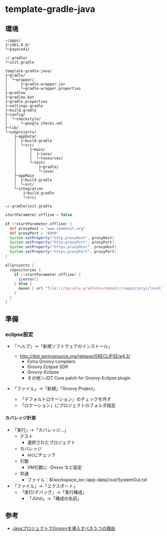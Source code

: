 template-gradle-java
====================

環境
----

    ~/apps/
    ├─jdk1.8.0/
    └─payara41/

    ~/.gradle/
    └─init.gradle

    template-gradle-java/
    ├─gradle/
    │  └─wrapper/
    │      ├─gradle-wrapper.jar
    │      └─gradle-wrapper.properties
    ├─gradlew
    ├─gradlew.bat
    ├─gradle.properties
    ├─settings.gradle
    ├─build.gradle
    ├─config/
    │  └─checkstyle/
    │      └─google_checks.xml
    ├─lib/
    └─subprojects/
        ├─appData/
        │  ├─build.gradle
        │  └─src/
        │      ├─main/
        │      │  ├─java/
        │      │  └─resources/
        │      └─test/
        │          ├─gradle/
        │          └─java/
        ├─appMain
        │  ├─build.gradle
        │  └─src/
        └─integration
            ├─build.gradle
            └─src/

`~/.gradle/init.gradle`

```groovy
startParameter.offline = false

if (!startParameter.offline) {
  def proxyHost = "www.somehost.org"
  def proxyPort = "8080"
  System.setProperty("http.proxyHost", proxyHost)
  System.setProperty("http.proxyPort", proxyPort)
  System.setProperty("https.proxyHost", proxyHost)
  System.setProperty("https.proxyPort", proxyPort)
}

allprojects {
  repositories {
    if (!startParameter.offline) {
      jcenter()
    } else {
      maven { url "file:///$gradle.gradleUserHomeDir/repositoryi/local" }
    }
  }
}
```


準備
----

### eclipse設定

* 「ヘルプ」→「新規ソフトウェアのインストール」
  * http://dist.springsource.org/release/GRECLIPSE/e4.3/
    * Extra Groovy compilers
    * Groovy Eclipse SDK
    * Groovy-Eclipse
    * その他＞JDT Core patch for Groovy-Eclipse plugin

 * 「ファイル」→「新規」「Groovy Project」
   * 「デフォルトロケーション」のチェックを外す
   * 「ロケーション」にプロジェクトのフォルダ指定

#### カバレッジ計測
 * 「実行」→「カバレッジ...」
   * テスト
     * 選択されたプロジェクト
   * カバレッジ
     * srcにチェック
   * 引数
     * VM引数に -Dxxxx など設定
   * 共通
     * ファイル：${workspace_loc:/app-data}/out/SystemOut.txt
 * 「ファイル」→「エクスポート」
   * 「実行/デバッグ」→「実行構成」
     * 「JUnit」→「構成の名前」


参考
----
* [JavaプロジェクトでGroovyを導入すべき５つの理由](http://d.hatena.ne.jp/kyon_mm/20110711/1310396094)

<!-- vim: set ft=markdown ts=4 sw=4 et:-->
